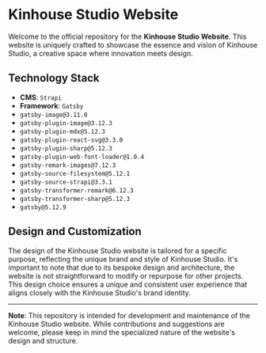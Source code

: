 # Kinhouse Studio Website

Welcome to the official repository for the **Kinhouse Studio Website**. This website is uniquely crafted to showcase the essence and vision of Kinhouse Studio, a creative space where innovation meets design.

## Technology Stack
- **CMS**: `Strapi`
- **Framework**: `Gatsby`
- `gatsby-image@3.11.0`
- `gatsby-plugin-image@3.12.3`
- `gatsby-plugin-mdx@5.12.3`
- `gatsby-plugin-react-svg@3.3.0`
- `gatsby-plugin-sharp@5.12.3`
- `gatsby-plugin-web-font-loader@1.0.4`
- `gatsby-remark-images@7.12.3`
- `gatsby-source-filesystem@5.12.1`
- `gatsby-source-strapi@3.3.1`
- `gatsby-transformer-remark@6.12.3`
- `gatsby-transformer-sharp@5.12.3`
- `gatsby@5.12.9`



## Design and Customization
The design of the Kinhouse Studio website is tailored for a specific purpose, reflecting the unique brand and style of Kinhouse Studio. It's important to note that due to its bespoke design and architecture, the website is not straightforward to modify or repurpose for other projects. This design choice ensures a unique and consistent user experience that aligns closely with the Kinhouse Studio's brand identity.

---

**Note**: This repository is intended for development and maintenance of the Kinhouse Studio website. While contributions and suggestions are welcome, please keep in mind the specialized nature of the website's design and structure.